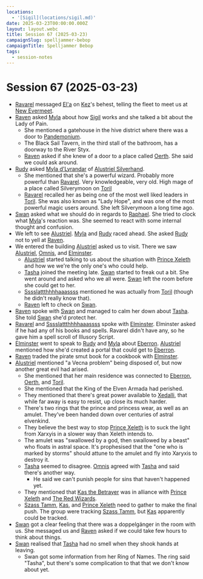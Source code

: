 ```yaml
---
locations:
  - '[Sigil](locations/sigil.md)'
date: 2025-03-23T00:00:00.000Z
layout: layout.webc
title: Session 67 (2025-03-23)
campaignSlug: spelljammer-bebop
campaignTitle: Spelljammer Bebop
tags:
  - session-notes
---
```

# Session 67 (2025-03-23)

- [Ravarel](pcs/ravarel-deshent.md) messaged [El'a](npcs/ela.md) on [Kez](pcs/kez-bardaux.md)'s behest, telling the fleet to meet us at [New Evermeet](locations/new-evermeet.md).
- [Raven](pcs/raven.md) asked [Myla](npcs/myla.md) about how [Sigil](locations/sigil.md) works and she talked a bit about the Lady of Pain.
	- She mentioned a gatehouse in the hive district where there was a door to [Pandemonium](locations/pandemonium.md).
	- The Black Sail Tavern, in the third stall of the bathroom, has a doorway to the River Styx.
	- [Raven](pcs/raven.md) asked if she knew of a door to a place called [Oerth](locations/oerth.md). She said we could ask around.
- [Rudy](pcs/refuge-unit-d3.md) asked [Myla d'Lyrandar](npcs/myla.md) of [Alustriel Silverhand](npcs/alustriel-silverhand.md).
	- She mentioned that she's a powerful wizard. Probably more powerful than [Ravarel](pcs/ravarel-deshent.md). Very knowledgeable, very old. High mage of a place called Silverymoon on [Toril](locations/toril.md)
	- [Ravarel](pcs/ravarel-deshent.md) recalled her as being one of the most well liked leaders in [Toril](locations/toril.md). She was also known as "Lady Hope", and was one of the most powerful magic users around. She left Silverymoon a long time ago.
- [Swan](pcs/swan.md) asked what we should do in regards to [Raphael](npcs/raphael.md). She tried to clock what [Myla](npcs/myla.md)'s reaction was. She seemed to react with some internal thought and confusion.
- We left to see [Alustriel](npcs/alustriel-silverhand.md). [Myla](npcs/myla.md) and [Rudy](pcs/refuge-unit-d3.md) raced ahead. She asked [Rudy](pcs/refuge-unit-d3.md) not to yell at [Raven](pcs/raven.md).
- We entered the building [Alustriel](npcs/alustriel-silverhand.md) asked us to visit. There we saw [Alustriel](npcs/alustriel-silverhand.md), [Omnis](npcs/omnis.md), and [Elminster](npcs/elminster.md).
	- [Alustriel](npcs/alustriel-silverhand.md) started talking to us about the situation with [Prince Xeleth](npcs/prince-xeleth.md) and how we we're the only one's who could help.
	- [Tasha](npcs/tasha.md) joined the meeting late. [Swan](pcs/swan.md) started to freak out a bit. She went around and asked who we all were. [Swan](pcs/swan.md) left the room before she could get to her.
	- [Sssslattthhhhaaassss](pcs/sssslattthhhhaaassss.md) mentioned he was actually from [Toril](locations/toril.md) (though he didn't really know that).
	- [Raven](pcs/raven.md) left to check on [Swan](pcs/swan.md).
- [Raven](pcs/raven.md) spoke with [Swan](pcs/swan.md) and managed to calm her down about [Tasha](npcs/tasha.md). She told [Swan](pcs/swan.md) she'd protect her.
- [Ravarel](pcs/ravarel-deshent.md) and [Sssslattthhhhaaassss](pcs/sssslattthhhhaaassss.md) spoke with [Elminster](npcs/elminster.md). Elminster asked if he had any of his books and spells. Ravarel didn't have any, so he gave him a spell scroll of Illusory Script.
- [Elminster](npcs/elminster.md) went to speak to [Rudy](pcs/refuge-unit-d3.md) and [Myla](npcs/myla.md) about [Eberron](locations/eberron.md). [Alustriel](npcs/alustriel-silverhand.md) mentioned how she'd created a portal that could get to [Eberron](locations/eberron.md).
- [Raven](pcs/raven.md) traded the pirate smut book for a cookbook with [Elminster](npcs/elminster.md).
- [Alustriel](npcs/alustriel-silverhand.md) mentioned "a Vecna problem" being disposed of, but now another great evil had arised.
	- She mentioned that her main residence was connected to [Eberron](locations/eberron.md), [Oerth](locations/oerth.md), and [Toril](locations/toril.md).
	- She mentioned that the King of the Elven Armada had perished.
	- They mentioned that there's great power available to [Xedalli](npcs/princess-xedalli.md), that while far away is easy to resist, up close its much harder.
	- There's two rings that the prince and princess wear, as well as an amulet. They've been handed down over centuries of astral elvenkind. 
	- They believe the best way to stop [Prince Xeleth](npcs/prince-xeleth.md) is to suck the light from Xarxyis in a slower way than Xeleth intends to.
	- The amulet was "swallowed by a god, then swallowed by a beast" who floats in astral space. It's prophesised that the "one who is marked by storms" should attune to the amulet and fly into Xaryxis to destroy it.
	- [Tasha](npcs/tasha.md) seemed to disagree. [Omnis](npcs/omnis.md) agreed with [Tasha](npcs/tasha.md) and said there's another way.
		- He said we can't punish people for sins that haven't happened yet.
	- They mentioned that [Kas the Betrayer](npcs/kas-the-betrayer.md) was in alliance with [Prince Xeleth](npcs/prince-xeleth.md) and [The Red Wizards](other/the-red-wizards.md).
	- [Szass Tamm](npcs/szass-tamm.md), [Kas](npcs/kas-the-betrayer.md), and [Prince Xeleth](npcs/prince-xeleth.md) need to gather to make the final push. The group were tracking [Szass Tamm](npcs/szass-tamm.md), but [Kas](npcs/kas-the-betrayer.md) apparently could be tracked.
- [Swan](pcs/swan.md) got a clear feeling that there was a doppelgänger in the room with us. She messaged us and [Raven](pcs/raven.md) asked if we could take few hours to think about things.
- [Swan](pcs/swan.md) realised that [Tasha](npcs/tasha.md) had no smell when they shook hands at leaving.
	- Swan got some information from her Ring of Names. The ring said "Tasha", but there's some complication to that that we don't know about yet.
